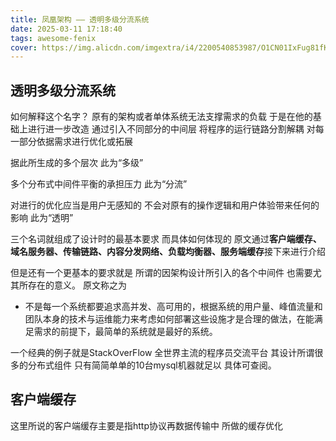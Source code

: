 ```yaml
---
title: 凤凰架构 —— 透明多级分流系统
date: 2025-03-11 17:18:40
tags: awesome-fenix
cover: https://img.alicdn.com/imgextra/i4/2200540853987/O1CN01IxFug81fK69mjDNKI_!!2200540853987.jpg
---
```


## 透明多级分流系统

如何解释这个名字？ 原有的架构或者单体系统无法支撑需求的负载 于是在他的基础上进行进一步改造 通过引入不同部分的中间层 将程序的运行链路分割解耦 对每一部分依据需求进行优化或拓展 

据此所生成的多个层次 此为“多级” 

多个分布式中间件平衡的承担压力 此为“分流”

对进行的优化应当是用户无感知的 不会对原有的操作逻辑和用户体验带来任何的影响 此为“透明”

三个名词就组成了设计时的最基本要求 而具体如何体现的 原文通过**客户端缓存、域名服务器、传输链路、内容分发网络、负载均衡器、服务端缓存**接下来进行介绍

但是还有一个更基本的要求就是 所谓的因架构设计所引入的各个中间件 也需要尤其所存在的意义。 原文称之为

- 不是每一个系统都要追求高并发、高可用的，根据系统的用户量、峰值流量和团队本身的技术与运维能力来考虑如何部署这些设施才是合理的做法，在能满足需求的前提下，最简单的系统就是最好的系统。

一个经典的例子就是StackOverFlow 全世界主流的程序员交流平台 其设计所谓很多的分布式组件 只有简简单单的10台mysql机器就足以 具体可查阅。

## 客户端缓存

这里所说的客户端缓存主要是指http协议再数据传输中 所做的缓存优化


